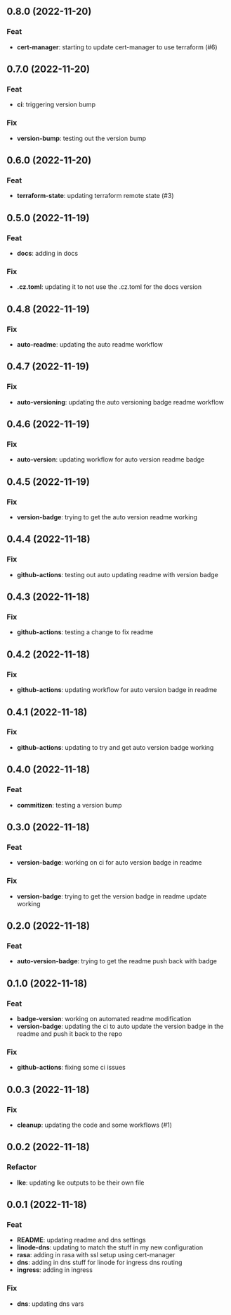 ## 0.8.0 (2022-11-20)

### Feat

- **cert-manager**: starting to update cert-manager to use terraform (#6)

## 0.7.0 (2022-11-20)

### Feat

- **ci**: triggering version bump

### Fix

- **version-bump**: testing out the version bump

## 0.6.0 (2022-11-20)

### Feat

- **terraform-state**: updating terraform remote state (#3)

## 0.5.0 (2022-11-19)

### Feat

- **docs**: adding in docs

### Fix

- **.cz.toml**: updating it to not use the .cz.toml for the docs version

## 0.4.8 (2022-11-19)

### Fix

- **auto-readme**: updating the auto readme workflow

## 0.4.7 (2022-11-19)

### Fix

- **auto-versioning**: updating the auto versioning badge readme workflow

## 0.4.6 (2022-11-19)

### Fix

- **auto-version**: updating workflow for auto version readme badge

## 0.4.5 (2022-11-19)

### Fix

- **version-badge**: trying to get the auto version readme working

## 0.4.4 (2022-11-18)

### Fix

- **github-actions**: testing out auto updating readme with version badge

## 0.4.3 (2022-11-18)

### Fix

- **github-actions**: testing a change to fix readme

## 0.4.2 (2022-11-18)

### Fix

- **github-actions**: updating workflow for auto version badge in readme

## 0.4.1 (2022-11-18)

### Fix

- **github-actions**: updating to try and get auto version badge working

## 0.4.0 (2022-11-18)

### Feat

- **commitizen**: testing a version bump

## 0.3.0 (2022-11-18)

### Feat

- **version-badge**: working on ci for auto version badge in readme

### Fix

- **version-badge**: trying to get the version badge in readme update working

## 0.2.0 (2022-11-18)

### Feat

- **auto-version-badge**: trying to get the readme push back with badge

## 0.1.0 (2022-11-18)

### Feat

- **badge-version**: working on automated readme modification
- **version-badge**: updating the ci to auto update the version badge in the readme and push it back to the repo

### Fix

- **github-actions**: fixing some ci issues

## 0.0.3 (2022-11-18)

### Fix

- **cleanup**: updating the code and some workflows (#1)

## 0.0.2 (2022-11-18)

### Refactor

- **lke**: updating lke outputs to be their own file

## 0.0.1 (2022-11-18)

### Feat

- **README**: updating readme and dns settings
- **linode-dns**: updating to match the stuff in my new configuration
- **rasa**: adding in rasa with ssl setup using cert-manager
- **dns**: adding in dns stuff for linode for ingress dns routing
- **ingress**: adding in ingress

### Fix

- **dns**: updating dns vars
